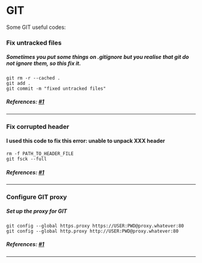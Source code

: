 # **GIT**
Some GIT useful codes:

### Fix untracked files
##### Sometimes you put some things on .gitignore but you realise that git do not ignore them, so this fix it.
```GIT
git rm -r --cached .
git add .
git commit -m "fixed untracked files"
```

##### References: [#1](http://stackoverflow.com/a/11451731/1988289)
----------

### Fix corrupted header
#### I used this code to fix this error: unable to unpack XXX header
```GIT
rm -f PATH_TO_HEADER_FILE
git fsck --full
```

##### References: [#1](http://stackoverflow.com/questions/23725925/git-repository-corrupt-incorrect-header-check-loose-object-is-corrupt)
----------

### Configure GIT proxy
##### Set up the proxy for GIT
```GIT
git config --global https.proxy https://USER:PWD@proxy.whatever:80
git config --global http.proxy http://USER:PWD@proxy.whatever:80
```

##### References: [#1](http://stackoverflow.com/a/15647280/1988289)
----------
